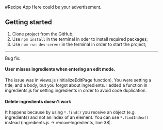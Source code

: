 #Recipe App
Here could be your advertisement.

## Getting started
1. Clone project from the GitHub;
2. Use ```npm install``` in the terminal in oder to install required packages;
3. Use ```npm run dev-server``` in the terminal in order to start the project;

***
Bug fix:
#### User misses ingredients when entering an edit mode.
The issue was in views.js (initializeEditPage function). You were setting a title, and a body, but you forgot about ingredients.
I added a function in ingredients.js for setting ingredients in order to avoid code duplication.

#### Delete ingredients doesn't work
It happens because by using ```*.find()``` you receive an object (e.g. ingredients) and not an index of an element. You can use ```*.findIndex()``` instead (ingredients.js -> removeIngredients, line 38).
